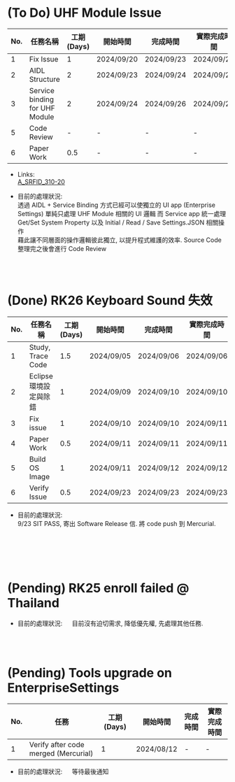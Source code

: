 # (To Do) UHF Module Issue
| No. | 任務名稱                         | 工期 (Days) | 開始時間   | 完成時間   | 實際完成時間 |
| --- | ------------------------------ | ----------- | ---------- | ---------- | ------------ |
| 1   | Fix Issue                      | 1           | 2024/09/20 | 2024/09/23 | 2024/09/23   |
| 2   | AIDL Structure                 | 2           | 2024/09/23 | 2024/09/24 | 2024/09/24   |
| 3   | Service binding for UHF Module | 2           | 2024/09/24 | 2024/09/26 | 2024/09/26   |
| 5   | Code Review                    | -           | -          | -          | -            |
| 6   | Paper Work                     | 0.5         | -          | -          | -            |

- Links:</br>
[A_SRFID_310-20](https://jira.cipherlab.com.tw/browse/A_SRFID_310-20)  

- 目前的處理狀況:  
透過 AIDL + Service Binding 方式已經可以使獨立的 UI app (Enterprise Settings) 單純只處理 UHF Module 相關的 UI 邏輯
而 Service app 統一處理 Get/Set System Property 以及 Initial / Read / Save Settings.JSON 相關操作  
藉此讓不同層面的操作邏輯彼此獨立, 以提升程式維護的效率.
Source Code 整理完之後會進行 Code Review
</br>
</br>

# (Done) RK26 Keyboard Sound 失效
| No. | 任務名稱                         | 工期 (Days) | 開始時間   | 完成時間   | 實際完成時間 |
| --- | ------------------------------- | ----------- | ---------- | ---------- | ------------ |
| 1   | Study, Trace Code               | 1.5         | 2024/09/05 | 2024/09/06 | 2024/09/06   |
| 2   | Eclipse 環境設定與除錯            | 1           | 2024/09/09 | 2024/09/10 | 2024/09/10   |
| 3   | Fix issue                       | 1           | 2024/09/10 | 2024/09/10 | 2024/09/11   |
| 4   | Paper Work                      | 0.5         | 2024/09/11 | 2024/09/11 | 2024/09/11   |
| 5   | Build OS Image                  | 1           | 2024/09/11 | 2024/09/12 | 2024/09/12   |
| 6   | Verify Issue                    | 0.5         | 2024/09/23 | 2024/09/23 | 2024/09/23   |

- 目前的處理狀況:  
9/23 SIT PASS, 寄出 Software Release 信. 將 code push 到 Mercurial.
</br>
</br>
</br>
</br> 


# (Pending) RK25 enroll failed @ Thailand
- 目前的處理狀況: &emsp; 目前沒有迫切需求, 降低優先權, 先處理其他任務.
</br>
</br>

# (Pending) Tools upgrade on EnterpriseSettings
| No. | 任務                                 | 工期 (Days) | 開始時間   | 完成時間   | 實際完成時間 |
| --- | ------------------------------------ | ----------- | ---------- | ---------- | ------------ |
| 1   | Verify after code merged (Mercurial) | 1           | 2024/08/12 | -          | -            |

- 目前的處理狀況: &emsp; 等待最後通知
